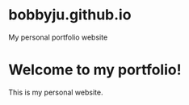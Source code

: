 # bobbyju.github.io
My personal portfolio website
<!DOCTYPE html>
<html lang="en">
<head>
  <meta charset="UTF-8" />
  <meta name="viewport" content="width=device-width, initial-scale=1" />
  <title>Bobby Ju Portfolio</title>
</head>
<body>
  <h1>Welcome to my portfolio!</h1>
  <p>This is my personal website.</p>
</body>
</html>
